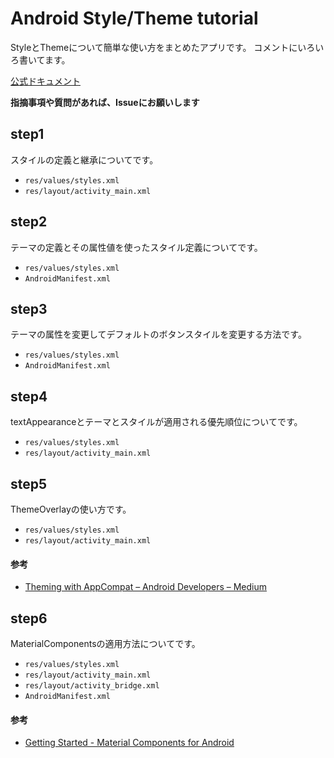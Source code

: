 # Android Style/Theme tutorial

StyleとThemeについて簡単な使い方をまとめたアプリです。
コメントにいろいろ書いてます。

[公式ドキュメント](https://developer.android.com/guide/topics/ui/look-and-feel/themes?hl=en)

**指摘事項や質問があれば、Issueにお願いします**

## step1

スタイルの定義と継承についてです。

- `res/values/styles.xml`
- `res/layout/activity_main.xml`

## step2

テーマの定義とその属性値を使ったスタイル定義についてです。

- `res/values/styles.xml`
- `AndroidManifest.xml`

## step3

テーマの属性を変更してデフォルトのボタンスタイルを変更する方法です。

- `res/values/styles.xml`
- `AndroidManifest.xml`

## step4

textAppearanceとテーマとスタイルが適用される優先順位についてです。

- `res/values/styles.xml`
- `res/layout/activity_main.xml`

## step5

ThemeOverlayの使い方です。

- `res/values/styles.xml`
- `res/layout/activity_main.xml`

#### 参考

- [Theming with AppCompat – Android Developers – Medium](https://medium.com/androiddevelopers/theming-with-appcompat-1a292b754b35)

## step6

MaterialComponentsの適用方法についてです。

- `res/values/styles.xml`
- `res/layout/activity_main.xml`
- `res/layout/activity_bridge.xml`
- `AndroidManifest.xml`

#### 参考

- [Getting Started \- Material Components for Android](https://material.io/develop/android/docs/getting-started/)